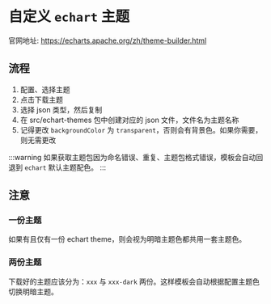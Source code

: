 # 自定义 `echart` 主题

官网地址: https://echarts.apache.org/zh/theme-builder.html

## 流程

1. 配置、选择主题
2. 点击下载主题
3. 选择 json 类型，然后复制
4. 在 src/echart-themes 包中创建对应的 json 文件，文件名为主题名称
5. 记得更改 `backgroundColor` 为 `transparent`，否则会有背景色。如果你需要，则无需更改

:::warning
如果获取主题包因为命名错误、重复、主题包格式错误，模板会自动回退到 `echart` 默认主题配色。
:::

## 注意

### 一份主题

如果有且仅有一份 echart theme，则会视为明暗主题色都共用一套主题色。

### 两份主题

下载好的主题应该分为：`xxx` 与 `xxx-dark` 两份。这样模板会自动根据配置主题色切换明暗主题。
